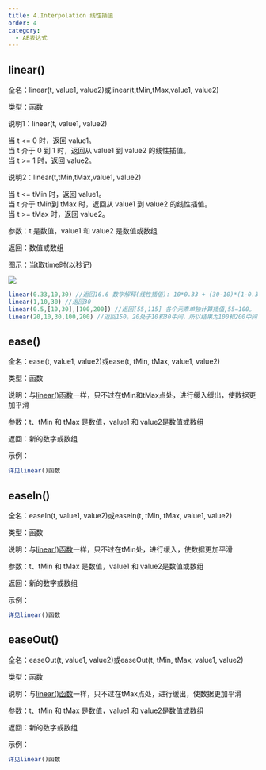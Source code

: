 ```yaml
---
title: 4.Interpolation 线性插值
order: 4
category:
  - AE表达式
---
```

## linear()

全名：linear(t, value1, value2)或linear(t,tMin,tMax,value1, value2)

类型：函数

说明1：linear(t, value1, value2)

当 t <= 0 时，返回 value1。  
当 t 介于 0 到 1 时，返回从 value1 到 value2 的线性插值。  
当 t >= 1 时，返回 value2。

说明2：linear(t,tMin,tMax,value1, value2)

当 t <= tMin 时，返回 value1。  
当 t 介于 tMin到 tMax 时，返回从 value1 到 value2 的线性插值。  
当 t >= tMax 时，返回 value2。

参数：t 是数值，value1 和 value2 是数值或数组

返回：数值或数组

图示：当t取time时(以秒记)

![](https://mir.yuelili.com/wp-content/uploads/user/docs/exp-a-z/exp-linear.png)

```javascript
linear(0.33,10,30) //返回16.6 数学解释(线性插值): 10*0.33 + (30-10)*(1-0.33) = 16.6。图形解释:把value1=10,value2=30,t=10帧带入上图，返回10f的value值
linear(1,10,30) //返回30 
linear(0.5,[10,30],[100,200]) //返回[55,115] 各个元素单独计算插值,55=100。
linear(20,10,30,100,200) //返回150。20处于10和30中间，所以结果为100和200中间
```

## ease()

全名：ease(t, value1, value2)或ease(t, tMin, tMax, value1, value2)

类型：函数

说明：与[linear()函数](https://expression.yuelili.fun/interpolation.html#linear())一样，只不过在tMin和tMax点处，进行缓入缓出，使数据更加平滑

参数：t、tMin 和 tMax 是数值，value1 和 value2是数值或数组

返回：新的数字或数组

示例：

```javascript
详见linear()函数
```

## easeIn()

全名：easeIn(t, value1, value2)或easeIn(t, tMin, tMax, value1, value2)

类型：函数

说明：与[linear()函数](https://expression.yuelili.fun/interpolation.html#linear())一样，只不过在tMin处，进行缓入，使数据更加平滑

参数：t、tMin 和 tMax 是数值，value1 和 value2是数值或数组

返回：新的数字或数组

示例：

```javascript
详见linear()函数
```

## easeOut()

全名：easeOut(t, value1, value2)或easeOut(t, tMin, tMax, value1, value2)

类型：函数

说明：与[linear()函数](https://expression.yuelili.fun/interpolation.html#linear())一样，只不过在tMax点处，进行缓出，使数据更加平滑

参数：t、tMin 和 tMax 是数值，value1 和 value2是数值或数组

返回：新的数字或数组

示例：

```javascript
详见linear()函数
```

